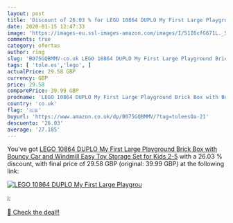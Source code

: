 ```yaml
---
layout: post
title: 'Discount of 26.03 % for LEGO 10864 DUPLO My First Large Playgrou'
date: 2020-01-15 12:47:33
image: 'https://images-eu.ssl-images-amazon.com/images/I/51I6cfG671L._SL200_.jpg'
comments: true
category: ofertas
author: ring
slug: 'B075GQBMMV-co.uk LEGO 10864 DUPLO My First Large Playground Brick Box...'
tags: [ 'tole.es','lego', ]
actualPrice: 29.58 GBP
currency: GBP
price: 29.58
comparePrice: 39.99 GBP
prodname: 'LEGO 10864 DUPLO My First Large Playground Brick Box with Bouncy Car and Windmill  Easy Toy Storage Set for Kids 2-5'
country: 'co.uk'
flag: '🇬🇧'
buyurl: 'https://www.amazon.co.uk/dp/B075GQBMMV/?tag=tolees0a-21'
descuento: '26.03'
average: '27.185'
---
```


You've got [LEGO 10864 DUPLO My First Large Playground Brick Box with Bouncy Car and Windmill  Easy Toy Storage Set for Kids 2-5](https://www.amazon.co.uk/dp/B075GQBMMV/?tag=tolees0a-21) with a  26.03 % discount, with final price of 29.58 GBP (original: 39.99 GBP) at the following link:

[![LEGO 10864 DUPLO My First Large Playgrou](https://images-eu.ssl-images-amazon.com/images/I/51I6cfG671L._SL200_.jpg)](https://www.amazon.co.uk/dp/B075GQBMMV/?tag=tolees0a-21)

ℹ️:


[🛒 Check the deal!!](https://www.amazon.co.uk/dp/B075GQBMMV/?tag=tolees0a-21)
